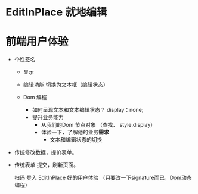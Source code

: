 # EditInPlace 就地编辑

# 前端用户体验
- 个性签名
  - 显示
    <p></p>
  - 编辑功能
    切换为文本框（编辑状态）
  
  - Dom 编程
    - 如何呈现文本和文本编辑状态？ 
      display：none;
    - 提升业务能力
      - 从我们的Dom 节点对象 （查找、 style.display） 
      - 体验一下，了解他的业务**需求**
        - 文本和编辑状态的切换 
    
- 传统修改数据，提价表单。
- 传统表单 提交，刷新页面。
  <form action="https://www.baidu.com" method="post">  
  扫码 登入
  EditInPlace 好的用户体验 （只要改一下signature而已，Dom动态编程）